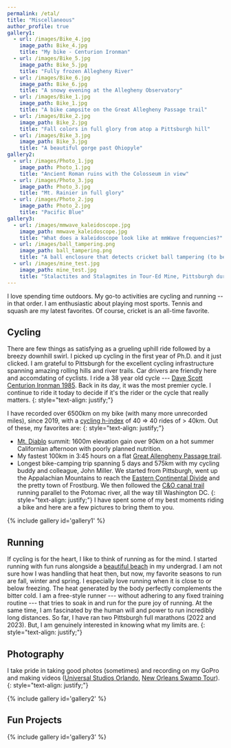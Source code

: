 ```yaml
---
permalink: /etal/
title: "Miscellaneous"
author_profile: true
gallery1:
  - url: /images/Bike_4.jpg
    image_path: Bike_4.jpg
    title: "My bike - Centurion Ironman"
  - url: /images/Bike_5.jpg
    image_path: Bike_5.jpg
    title: "Fully frozen Allegheny River"
  - url: /images/Bike_6.jpg
    image_path: Bike_6.jpg
    title: "A snowy evening at the Allegheny Observatory"
  - url: /images/Bike_1.jpg
    image_path: Bike_1.jpg
    title: "A bike campsite on the Great Allegheny Passage trail"
  - url: /images/Bike_2.jpg
    image_path: Bike_2.jpg
    title: "Fall colors in full glory from atop a Pittsburgh hill"
  - url: /images/Bike_3.jpg
    image_path: Bike_3.jpg
    title: "A beautiful gorge past Ohiopyle"
gallery2:
  - url: /images/Photo_1.jpg
    image_path: Photo_1.jpg
    title: "Ancient Roman ruins with the Colosseum in view"
  - url: /images/Photo_3.jpg
    image_path: Photo_3.jpg
    title: "Mt. Rainier in full glory"
  - url: /images/Photo_2.jpg
    image_path: Photo_2.jpg
    title: "Pacific Blue"
gallery3:
  - url: /images/mmwave_kaleidoscope.jpg
    image_path: mmwave_kaleidoscope.jpg
    title: "What does a kaleidoscope look like at mmWave frequencies?"
  - url: /images/ball_tampering.png
    image_path: ball_tampering.png
    title: "A ball enclosure that detects cricket ball tampering (to be used between overs by an umpire)"
  - url: /images/mine_test.jpg
    image_path: mine_test.jpg
    title: "Stalactites and Stalagmites in Tour-Ed Mine, Pittsburgh during DARPA Sub-T robot testing"
---
```


I love spending time outdoors. My go-to activities are cycling and running -- in that order. I am enthusiastic about playing most sports. Tennis and squash are my latest favorites. Of course, cricket is an all-time favorite.

## Cycling
There are few things as satisfying as a grueling uphill ride followed by a breezy downhill swirl. I picked up cycling in the first year of Ph.D. and it just clicked. I am grateful to Pittsburgh for the excellent cycling infrastructure spanning amazing rolling hills and river trails. Car drivers are friendly here and accomdating of cyclists. I ride a 38 year old cycle --- [Dave Scott Centurion Ironman 1985](https://vintage-centurion.com/models/competition/ironman/85-86.shtml). Back in its day, it was the most premier cycle. I continue to ride it today to decide if it's the rider or the cycle that really matters.
{: style="text-align: justify;"}

I have recorded over 6500km on my bike (with many more unrecorded miles), since 2019, with a [cycling h-index](https://en.wikipedia.org/wiki/Arthur_Eddington#Eddington_number_for_cycling) of 40 => 40 rides of > 40km. Out of these, my favorites are:
{: style="text-align: justify;"}
* [Mt. Diablo](https://en.wikipedia.org/wiki/Mount_Diablo) summit:  1600m elevation gain over 90km on a hot summer Californian afternoon with poorly planned nutrition.
* My fastest 100km in 3:45 hours on a flat [Great Allengheny Passage trail](https://gaptrail.org/).
* Longest bike-camping trip spanning 5 days and 575km with my cycling buddy and colleague, John Miller. We started from Pittsburgh, went up the Appalachian Mountains to reach the [Eastern Continental Divide](https://en.wikipedia.org/wiki/Eastern_Continental_Divide) and the pretty town of Frostburg. We then followed the [C&O canal trail](https://www.canaltrust.org/plan/co-canal-towpath/) running parallel to the Potomac river, all the way till Washington DC.
{: style="text-align: justify;"}
I have spent some of my best moments riding a bike and here are a few pictures to bring them to you.

{% include gallery id='gallery1' %}

## Running
If cycling is for the heart, I like to think of running as for the mind. I started running with fun runs alongside a [beautiful beach](https://en.wikipedia.org/wiki/NITK_Beach) in my undergrad. I am not sure how I was handling that heat then, but now, my favorite seasons to run are fall, winter and spring. I especially love running when it is close to or below freezing. The heat generated by the body perfectly complements the bitter cold. I am a free-style runner --- without adhering to any fixed training routine --- that tries to soak in and run for the pure joy of running. At the same time, I am fascinated by the human will and power to run incredibly long distances. So far, I have ran two Pittsburgh full marathons (2022 and 2023). But, I am genuinely interested in knowing what my limits are.
{: style="text-align: justify;"}

## Photography
I take pride in taking good photos (sometimes) and recording on my GoPro and making videos ([Universal Studios Orlando](https://drive.google.com/file/d/1-Qb8tOqpPv6xuD0FccJ7FceoK-_20BZ0/view?usp=sharing), [New Orleans Swamp Tour](https://drive.google.com/file/d/1Xr5G7i54Lebdc--zE4q9k7RX0ThGx-9g/view?usp=sharing)). 
{: style="text-align: justify;"}

{% include gallery id='gallery2' %}

## Fun Projects

{% include gallery id='gallery3' %}